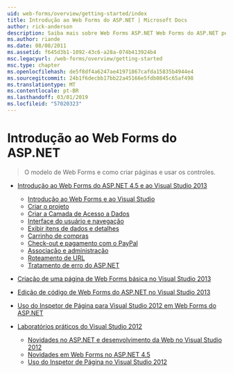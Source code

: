 ```yaml
---
uid: web-forms/overview/getting-started/index
title: Introdução ao Web Forms do ASP.NET | Microsoft Docs
author: rick-anderson
description: Saiba mais sobre Web Forms ASP.NET Web Forms do ASP.NET permite que você compilar sites dinâmicos usando um modelo familiar de arrastar e soltar, controlada por evento. Uma superfície de design e hund...
ms.author: riande
ms.date: 08/08/2011
ms.assetid: f645d3b1-1092-43c6-a28a-074b413924b4
msc.legacyurl: /web-forms/overview/getting-started
msc.type: chapter
ms.openlocfilehash: de5f8df4a6247ae41971867cafda15835b4944e4
ms.sourcegitcommit: 24b1f6decbb17bb22a45166e5fdb0845c65af498
ms.translationtype: MT
ms.contentlocale: pt-BR
ms.lasthandoff: 03/01/2019
ms.locfileid: "57020323"
---
```

<a name="getting-started-with-aspnet-web-forms"></a>Introdução ao Web Forms do ASP.NET
====================
> O modelo de Web Forms e como criar páginas e usar os controles.


- [Introdução ao Web Forms do ASP.NET 4.5 e ao Visual Studio 2013](getting-started-with-aspnet-45-web-forms/index.md)

    - [Introdução ao Web Forms e ao Visual Studio](getting-started-with-aspnet-45-web-forms/introduction-and-overview.md)
    - [Criar o projeto](getting-started-with-aspnet-45-web-forms/create-the-project.md)
    - [Criar a Camada de Acesso a Dados](getting-started-with-aspnet-45-web-forms/create_the_data_access_layer.md)
    - [Interface do usuário e navegação](getting-started-with-aspnet-45-web-forms/ui_and_navigation.md)
    - [Exibir itens de dados e detalhes](getting-started-with-aspnet-45-web-forms/display_data_items_and_details.md)
    - [Carrinho de compras](getting-started-with-aspnet-45-web-forms/shopping-cart.md)
    - [Check-out e pagamento com o PayPal](getting-started-with-aspnet-45-web-forms/checkout-and-payment-with-paypal.md)
    - [Associação e administração](getting-started-with-aspnet-45-web-forms/membership-and-administration.md)
    - [Roteamento de URL](getting-started-with-aspnet-45-web-forms/url-routing.md)
    - [Tratamento de erro do ASP.NET](getting-started-with-aspnet-45-web-forms/aspnet-error-handling.md)
- [Criação de uma página de Web Forms básica no Visual Studio 2013](creating-a-basic-web-forms-page.md)
- [Edição de código de Web Forms do ASP.NET no Visual Studio 2013](code-editing-in-web-forms-pages.md)
- [Uso do Inspetor de Página para Visual Studio 2012 em Web Forms do ASP.NET](using-page-inspector-in-a-visual-studio-11-beta-web-forms-project.md)
- [Laboratórios práticos do Visual Studio 2012](hands-on-labs/index.md)

    - [Novidades no ASP.NET e desenvolvimento da Web no Visual Studio 2012](hands-on-labs/whats-new-in-aspnet-and-web-development-in-visual-studio-2012.md)
    - [Novidades em Web Forms no ASP.NET 4.5](hands-on-labs/whats-new-in-web-forms-in-aspnet-45.md)
    - [Uso do Inspetor de Página no Visual Studio 2012](hands-on-labs/using-page-inspector-in-visual-studio-2012.md)
